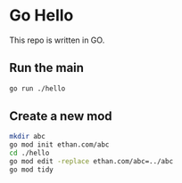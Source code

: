 # Go Hello

This repo is written in GO.

## Run the main

```bash
go run ./hello
```

## Create a new mod

```bash
mkdir abc
go mod init ethan.com/abc
cd ./hello
go mod edit -replace ethan.com/abc=../abc
go mod tidy
```
